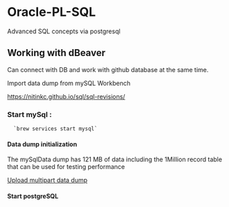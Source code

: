 # Oracle-PL-SQL


Advanced SQL concepts via postgresql

## Working with dBeaver

Can connect with DB and work with github database at the same time.

Import data dump from mySQL Workbench




https://nitinkc.github.io/sql/sql-revisions/


### Start mySql :

	  `brew services start mysql`

#### Data dump initialization

The mySqlData dump has 121 MB of data including the 1Million record table that can be used for testing performance

[Upload multipart data dump](https://nitinkc.github.io/developer%20tools/largefile-on-github/)

#### Start postgreSQL
	
	

